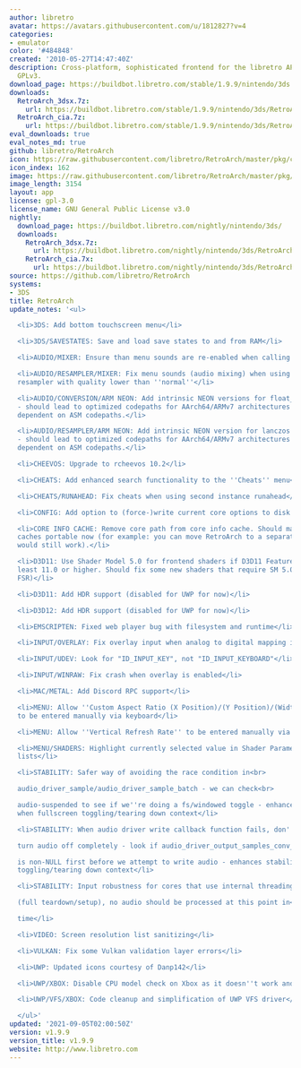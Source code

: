 ```yaml
---
author: libretro
avatar: https://avatars.githubusercontent.com/u/1812827?v=4
categories:
- emulator
color: '#484848'
created: '2010-05-27T14:47:40Z'
description: Cross-platform, sophisticated frontend for the libretro API. Licensed
  GPLv3.
download_page: https://buildbot.libretro.com/stable/1.9.9/nintendo/3ds
downloads:
  RetroArch_3dsx.7z:
    url: https://buildbot.libretro.com/stable/1.9.9/nintendo/3ds/RetroArch_3dsx.7z
  RetroArch_cia.7z:
    url: https://buildbot.libretro.com/stable/1.9.9/nintendo/3ds/RetroArch_cia.7z
eval_downloads: true
eval_notes_md: true
github: libretro/RetroArch
icon: https://raw.githubusercontent.com/libretro/RetroArch/master/pkg/ctr/assets/default.png
icon_index: 162
image: https://raw.githubusercontent.com/libretro/RetroArch/master/pkg/ctr/assets/libretro_banner.png
image_length: 3154
layout: app
license: gpl-3.0
license_name: GNU General Public License v3.0
nightly:
  download_page: https://buildbot.libretro.com/nightly/nintendo/3ds/
  downloads:
    RetroArch_3dsx.7z:
      url: https://buildbot.libretro.com/nightly/nintendo/3ds/RetroArch_3dsx.7z
    RetroArch_cia.7x:
      url: https://buildbot.libretro.com/nightly/nintendo/3ds/RetroArch_cia.7z
source: https://github.com/libretro/RetroArch
systems:
- 3DS
title: RetroArch
update_notes: '<ul>

  <li>3DS: Add bottom touchscreen menu</li>

  <li>3DS/SAVESTATES: Save and load save states to and from RAM</li>

  <li>AUDIO/MIXER: Ensure than menu sounds are re-enabled when calling CMD_EVENT_AUDIO_REINIT</li>

  <li>AUDIO/RESAMPLER/MIXER: Fix menu sounds (audio mixing) when using the ''sinc''
  resampler with quality lower than ''normal''</li>

  <li>AUDIO/CONVERSION/ARM NEON: Add intrinsic NEON versions for float_to_s16/s16_to_float
  - should lead to optimized codepaths for AArch64/ARMv7 architectures without being
  dependent on ASM codepaths.</li>

  <li>AUDIO/RESAMPLER/ARM NEON: Add intrinsic NEON version for lanczos sinc function
  - should lead to optimized codepaths for AArch64/ARMv7 architectures without being
  dependent on ASM codepaths.</li>

  <li>CHEEVOS: Upgrade to rcheevos 10.2</li>

  <li>CHEATS: Add enhanced search functionality to the ''Cheats'' menu</li>

  <li>CHEATS/RUNAHEAD: Fix cheats when using second instance runahead</li>

  <li>CONFIG: Add option to (force-)write current core options to disk (Quick Menu)</li>

  <li>CORE INFO CACHE: Remove core path from core info cache. Should make core info
  caches portable now (for example: you can move RetroArch to a separate dir and they
  would still work).</li>

  <li>D3D11: Use Shader Model 5.0 for frontend shaders if D3D11 Feature level is at
  least 11.0 or higher. Should fix some new shaders that require SM 5.0 (like AMD
  FSR)</li>

  <li>D3D11: Add HDR support (disabled for UWP for now)</li>

  <li>D3D12: Add HDR support (disabled for UWP for now)</li>

  <li>EMSCRIPTEN: Fixed web player bug with filesystem and runtime</li>

  <li>INPUT/OVERLAY: Fix overlay input when analog to digital mapping is enabled</li>

  <li>INPUT/UDEV: Look for "ID_INPUT_KEY", not "ID_INPUT_KEYBOARD"</li>

  <li>INPUT/WINRAW: Fix crash when overlay is enabled</li>

  <li>MAC/METAL: Add Discord RPC support</li>

  <li>MENU: Allow ''Custom Aspect Ratio (X Position)/(Y Position)/(Width)/(Height)''
  to be entered manually via keyboard</li>

  <li>MENU: Allow ''Vertical Refresh Rate'' to be entered manually via keyboard</li>

  <li>MENU/SHADERS: Highlight currently selected value in Shader Parameter drop-down
  lists</li>

  <li>STABILITY: Safer way of avoiding the race condition in<br>

  audio_driver_sample/audio_driver_sample_batch - we can check<br>

  audio-suspended to see if we''re doing a fs/windowed toggle - enhances stability
  when fullscreen toggling/tearing down context</li>

  <li>STABILITY: When audio driver write callback function fails, don''t<br>

  turn audio off completely - look if audio_driver_output_samples_conv_buf<br>

  is non-NULL first before we attempt to write audio - enhances stability when fullscreen
  toggling/tearing down context</li>

  <li>STABILITY: Input robustness for cores that use internal threading<br>

  (full teardown/setup), no audio should be processed at this point in<br>

  time</li>

  <li>VIDEO: Screen resolution list sanitizing</li>

  <li>VULKAN: Fix some Vulkan validation layer errors</li>

  <li>UWP: Updated icons courtesy of Danp142</li>

  <li>UWP/XBOX: Disable CPU model check on Xbox as it doesn''t work and can even crash</li>

  <li>UWP/VFS/XBOX: Code cleanup and simplification of UWP VFS driver</li>

  </ul>'
updated: '2021-09-05T02:00:50Z'
version: v1.9.9
version_title: v1.9.9
website: http://www.libretro.com
---
```

